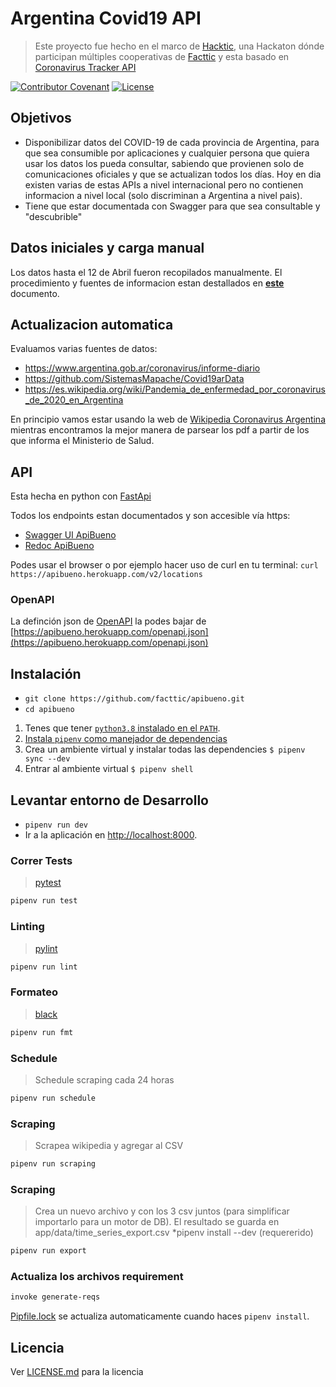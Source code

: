 # Argentina Covid19 API

> Este proyecto fue hecho en el marco de [Hacktic](https://hackdash.org/projects/5e8b6b87875b954b4a1d13fa), una Hackaton dónde participan múltiples cooperativas de [Facttic](https://facttic.org.ar/) y esta basado en [Coronavirus Tracker API](https://github.com/ExpDev07/coronavirus-tracker-api)

[![Contributor Covenant](https://img.shields.io/badge/Contributor%20Covenant-v2.0%20adopted-ff69b4.svg)](code_of_conduct.md)
[![License](https://img.shields.io/github/license/facttic/apibueno)](LICENSE.md)


## Objetivos

 - Disponibilizar datos del COVID-19 de cada provincia de Argentina, para que sea consumible por aplicaciones y cualquier persona que quiera usar los datos los pueda consultar, sabiendo que provienen solo de comunicaciones oficiales y que se actualizan todos los días. Hoy en dia existen varias de estas APIs a nivel internacional pero no contienen informacion a nivel local (solo discriminan a Argentina a nivel pais).
 - Tiene que estar documentada con Swagger para que sea consultable y "descubrible"

## Datos iniciales y carga manual

Los datos hasta el 12 de Abril fueron recopilados manualmente.
El procedimiento y fuentes de informacion estan destallados en **[este](/fuentes-de-datos-y-procedimiento.md)** documento.

## Actualizacion automatica

Evaluamos varias fuentes de datos:
- https://www.argentina.gob.ar/coronavirus/informe-diario
- https://github.com/SistemasMapache/Covid19arData
- https://es.wikipedia.org/wiki/Pandemia_de_enfermedad_por_coronavirus_de_2020_en_Argentina

En principio vamos estar usando la web de [Wikipedia Coronavirus Argentina](https://es.wikipedia.org/wiki/Pandemia_de_enfermedad_por_coronavirus_de_2020_en_Argentina) mientras encontramos la mejor manera de parsear los pdf a partir de los que informa el Ministerio de Salud.

## API

Esta hecha en python con [FastApi](https://fastapi.tiangolo.com/)

Todos los endpoints estan documentados y son accesible vía https:

- [Swagger UI ApiBueno](https://apibueno.herokuapp.com/)
- [Redoc ApiBueno](https://apibueno.herokuapp.com/docs)

Podes usar el browser o por ejemplo hacer uso de curl en tu terminal:
`curl https://apibueno.herokuapp.com/v2/locations`

### OpenAPI

La definción json de [OpenAPI](https://swagger.io/docs/specification/about/) la podes bajar de [https://apibueno.herokuapp.com/openapi.json](https://apibueno.herokuapp.com/openapi.json)


## Instalación

* `git clone https://github.com/facttic/apibueno.git`
* `cd apibueno`

1. Tenes que tener [`python3.8` instalado en el `PATH`](https://docs.python-guide.org/starting/installation/).
2. [Instala `pipenv` como manejador de dependencias](https://pipenv.readthedocs.io/en/latest/install/#installing-pipenv)
3. Crea un ambiente virtual y instalar todas las dependencies `$ pipenv sync --dev`
4. Entrar al ambiente virtual `$ pipenv shell`

## Levantar entorno de Desarrollo

* `pipenv run dev`
* Ir a la aplicación en [http://localhost:8000](http://localhost:8000).

### Correr Tests
> [pytest](https://docs.pytest.org/en/latest/)

```bash
pipenv run test
```


### Linting
> [pylint](https://www.pylint.org/)

```bash
pipenv run lint
```

### Formateo
> [black](https://black.readthedocs.io/en/stable/)

```bash
pipenv run fmt
```

### Schedule
> Schedule scraping cada 24 horas

```bash
pipenv run schedule
```

### Scraping
> Scrapea wikipedia y agregar al CSV

```bash
pipenv run scraping
```

### Scraping
> Crea un nuevo archivo y con los 3 csv juntos (para simplificar importarlo para un motor de DB). El resultado se guarda en app/data/time_series_export.csv *pipenv install --dev (requererido)

```bash
pipenv run export
```

### Actualiza los archivos requirement

```bash
invoke generate-reqs
```

[Pipfile.lock](./Pipfile.lock) se actualiza automaticamente cuando haces `pipenv install`.



## Licencia

Ver [LICENSE.md](LICENSE.md) para la licencia

